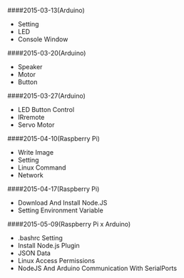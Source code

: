 ####2015-03-13(Arduino)
* Setting
* LED
* Console Window

####2015-03-20(Arduino)
* Speaker
* Motor
* Button

####2015-03-27(Arduino)
* LED Button Control 
* IRremote
* Servo Motor

####2015-04-10(Raspberry Pi)
* Write Image
* Setting
* Linux Command
* Network

####2015-04-17(Raspberry Pi)
* Download And Install Node.JS
* Setting Environment Variable

####2015-05-09(Raspberry Pi x Arduino)
* .bashrc Setting
* Install Node.js Plugin
* JSON Data
* Linux Access Permissions
* NodeJS And Arduino Communication With SerialPorts